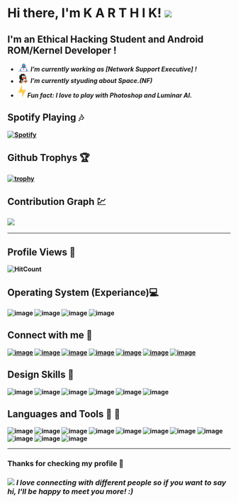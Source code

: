 <b><h1> Hi there, I'm K A R T H I K! <img src="https://media.giphy.com/media/mGcNjsfWAjY5AEZNw6/giphy.gif" width="50"></b></h1>
<h2> <b>I'm an Ethical Hacking Student and Android ROM/Kernel Developer !</h2><b>

- <b><i><img alt="GIF" src="https://github.com/karthik558/karthik558/blob/master/images/developer.gif" width="25" /> **I’m currently working as [Network Support Executive] !**
- <img alt="GIF" src="https://github.com/karthik558/karthik558/blob/master/images/linux.gif" width="25" /> **I’m currently styuding about Space.(NF)**
- <img alt="GIF" src="https://github.com/karthik558/karthik558/blob/master/images/lightning.gif" width="18" /> Fun fact: I love to play with Photoshop and Luminar AI. </i></b>

## <b>Spotify Playing </b>🎶
<!--img alt="Spotify" src="https://spotify-readme.sp-xd.vercel.app/api/spotify" href="https://open.spotify.com/user/somnathpaul" &count_private=true&bg_color=904e99&title_color=fff&text_color=fff&icon_color=f2f2f2-->

[![Spotify](https://spotify-readme.sp-xd.vercel.app/api/spotify)](https://open.spotify.com/user/somnathpaul) <br>

## <b> Github Trophys </b>🏆 
[![trophy](https://github-profile-trophy.vercel.app/?username=karthik558&theme=juicyfresh)](https://github.com/ryo-ma/github-profile-trophy&no-bg=true&no-frame=true&column=3&margin-w=15&margin-h=15&no-frame=true)

## <b>Contribution Graph 💹
<img src="https://activity-graph.herokuapp.com/graph?username=karthik558&theme=react-dark" width="635" /> 

---
## <b> Profile Views </b>🔭
![HitCount](https://komarev.com/ghpvc/?username=karthik558&style=flat-circle&color=red&label=PROFILE+HITS)

## <b> Operating System (Experiance)</b>💻 
![image](https://img.shields.io/badge/Windows-0078D6?style=for-the-badge&logo=windows&logoColor=white)
![image](https://img.shields.io/badge/Linux-FCC624?style=for-the-badge&logo=linux&logoColor=black)
![image](https://img.shields.io/badge/Android-3DDC84?style=for-the-badge&logo=android&logoColor=white)
![image](https://img.shields.io/badge/iOS-000000?style=for-the-badge&logo=ios&logoColor=white)
<br />

## <b>Connect with me</b> 📱
<a href="https://t.me/karthik558">![image](https://img.shields.io/badge/Telegram-2CA5E0?style=for-the-badge&logo=telegram&logoColor=white)</a>
<a href="https://mail.google.com/mail/u/0/#inbox.com/channels/karthik.lal558@gmail.com">![image](https://img.shields.io/badge/Gmail-D14836?style=for-the-badge&logo=gmail&logoColor=white)</a>
<a href="https://www.facebook.com/karthik.sp.5817">![image](https://img.shields.io/badge/Facebook-1877F2?style=for-the-badge&logo=facebook&logoColor=white)</a>
<a href="https://gitlab.com/karthik5581">![image](https://img.shields.io/badge/GitLab-330F63?style=for-the-badge&logo=gitlab&logoColor=white)</a>
<a href="https://twitter.com/karthiksp206">![image](https://img.shields.io/badge/Twitter-1DA1F2?style=for-the-badge&logo=twitter&logoColor=white)</a>
<a href="https://instagram.com/karthiksmokiez">![image](https://img.shields.io/badge/Instagram-E4405F?style=for-the-badge&logo=instagram&logoColor=white)</a>
<a href="https://discord.com/K A R T H I K#2039">![image](https://img.shields.io/badge/Discord-7289DA?style=for-the-badge&logo=discord&logoColor=white)</a>

## <b>Design Skills </b>🎇
![image](https://img.shields.io/badge/Adobe_Photoshop-31A8FF?style=for-the-badge&logo=Adobe-Photoshop&logoColor=white)
![image](https://img.shields.io/badge/Affinity_Photo-7E4DD2?style=for-the-badge&logo=Affinity-Photo&logoColor=white)
![image](https://img.shields.io/badge/Adobe%20InDesign-FF3366?style=for-the-badge&logo=Adobe%20InDesign&logoColor=white)
![image](https://img.shields.io/badge/Altium%Designer-A5915F?style=for-the-badge&logo=Altium%Designer&logoColor=white)
![image](https://img.shields.io/badge/Adobe%20XD-FF61F6?style=for-the-badge&logo=Adobe%20XD&logoColor=white)
![image](https://img.shields.io/badge/Adobe%20Illustrator-FF9A00?style=for-the-badge&logo=adobe%20illustrator&logoColor=white)


## <b>Languages and Tools </b>📘 🔧
![image](https://img.shields.io/badge/HTML-239120?style=for-the-badge&logo=html5&logoColor=white)
![image](https://img.shields.io/badge/HTML5-E34F26?style=for-the-badge&logo=html5&logoColor=white)
![image](https://img.shields.io/badge/Markdown-000000?style=for-the-badge&logo=markdown&logoColor=white)
![image](https://img.shields.io/badge/CSS-239120?&style=for-the-badge&logo=css3&logoColor=white)
![image](https://img.shields.io/badge/CSS3-1572B6?style=for-the-badge&logo=css3&logoColor=white)
![image](https://img.shields.io/badge/JavaScript-F7DF1E?style=for-the-badge&logo=javascript&logoColor=black)
![image](https://img.shields.io/badge/Bootstrap-563D7C?style=for-the-badge&logo=bootstrap&logoColor=white)
![image](https://img.shields.io/badge/Microsoft_Office-D83B01?style=for-the-badge&logo=microsoft-office&logoColor=white)
![image](https://img.shields.io/badge/C-00599C?style=for-the-badge&logo=c&logoColor=white)
![image](https://img.shields.io/badge/C%2B%2B-00599C?style=for-the-badge&logo=c%2B%2B&logoColor=white)
![image](https://img.shields.io/badge/Python-3776AB?style=for-the-badge&logo=python&logoColor=white)

---
 ### <b> Thanks for checking my profile 💑 </b><br>
### <img src="https://media.giphy.com/media/LnQjpWaON8nhr21vNW/giphy.gif" width="52"> <em><b>I love connecting with different people</b> so if you want to say <b>hi, I'll be happy to meet you more!</b> :)</em></br>